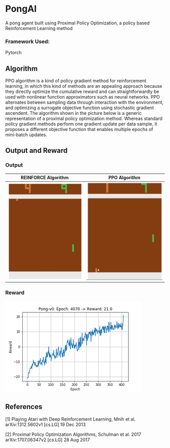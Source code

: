 # PongAI
A pong agent built using Proximal Policy Optimization, a policy based Reinforcement Learning method

### Framework Used:
Pytorch

## Algorithm
PPO algorithm is a kind of policy gradient method for reinforcement learning, in which this kind of methods are an appealing approach because they directly optimize the cumulative reward and can straightforwardly be used with nonlinear function approximators such as neural networks. PPO alternates between sampling data through interaction with the environment, and optimizing a surrogate objective function using stochastic gradient ascendent. The algorithm shown in the picture below is a generic representation of a proximal policy optimization method. Whereas standard policy gradient methods perform one gradient update per data sample, it proposes a different objective function that enables multiple epochs of mini-batch updates.

## Output and Reward 

### Output
| REINFORCE Algorithm            |  PPO Algorithm |
:-------------------------:|:-------------------------:
![alt-text](assets/pong_out_reinforce.gif)   |  ![alt-text](assets/pong_out_ppo.gif) 

### Reward

![alt-text](assets/reward.png)

## References
[1] Playing Atari with Deep Reinforcement Learning, Mnih et al. arXiv:1312.5602v1 [cs.LG] 19 Dec 2013

[2] Proximal Policy Optimization Algorithms, Schulman et al. 2017 arXiv:1707.06347v2 [cs.LG] 28 Aug 2017






